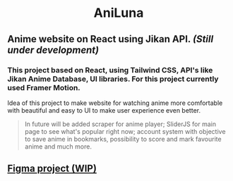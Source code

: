 <h1 align="center"> AniLuna </h1>

## Anime website on React using Jikan API. *(Still under development)*
### This project based on React, using Tailwind CSS, API's like Jikan Anime Database, UI libraries. For this project currently used Framer Motion.


Idea of this project to make website for watching anime more comfortable with beautiful and easy to UI to make user experience even better.

> In future will be added scraper for anime player; SliderJS for main page to see what's popular right now; account system with objective to save anime in bookmarks, possibility to score and mark favourite anime and much more.

## [Figma project (WIP)](https://www.figma.com/file/DqGxDmPZRkMbHzah5zQYJl/Untitled?type=design&node-id=32-2&mode=design&t=nOYmRC3fXtFhnj8j-0)
